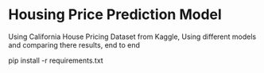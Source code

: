 # Housing Price Prediction Model
Using California House Pricing Dataset from Kaggle, Using different models and comparing there results, end to end

pip install -r requirements.txt
